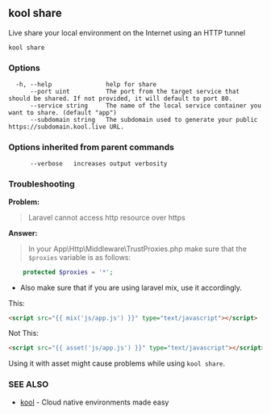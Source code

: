 ## kool share

Live share your local environment on the Internet using an HTTP tunnel

```
kool share
```

### Options

```
  -h, --help               help for share
      --port uint          The port from the target service that should be shared. If not provided, it will default to port 80.
      --service string     The name of the local service container you want to share. (default "app")
      --subdomain string   The subdomain used to generate your public https://subdomain.kool.live URL.
```

### Options inherited from parent commands

```
      --verbose   increases output verbosity
```

### Troubleshooting

**Problem:**

> Laravel cannot access http resource over https

**Answer:**

> In your App\Http\Middleware\TrustProxies.php make sure that the `$proxies` variable is as follows:

```php
    protected $proxies = '*';
```

-   Also make sure that if you are using laravel mix, use it accordingly.

This:

```html
<script src="{{ mix('js/app.js') }}" type="text/javascript"></script>
```

Not This:

```html
<script src="{{ asset('js/app.js') }}" type="text/javascript"></script>
```

Using it with asset might cause problems while using `kool share`.

### SEE ALSO

-   [kool](kool) - Cloud native environments made easy
